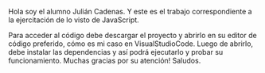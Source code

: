Hola soy el alumno Julián Cadenas. Y este es el trabajo correspondiente a la ejercitación de lo visto de JavaScript.

Para acceder al código debe descargar el proyecto y abrirlo en su editor de código preferido, cómo es mi caso en VisualStudioCode. Luego de abrirlo, debe instalar las dependencias y así podrá ejecutarlo y probar su funcionamiento.
Muchas gracias por su atención! Saludos.
